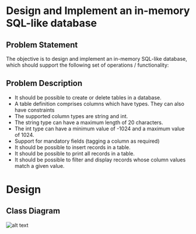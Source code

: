 # Design and Implement an in-memory SQL-like database 

## Problem Statement
The objective is to design and implement an in-memory SQL-like database, which should support the following set of operations / functionality:

## Problem Description
* It should be possible to create or delete tables in a database.
* A table definition comprises columns which have types. They can also have constraints
* The supported column types are string and int.
* The string type can have a maximum length of 20 characters.
* The int type can have a minimum value of -1024 and a maximum value of 1024.
* Support for mandatory fields (tagging a column as required)
* It should be possible to insert records in a table.
* It should be possible to print all records in a table.
* It should be possible to filter and display records whose column values match a given value.

# Design
## Class Diagram
![alt text](https://github.com/akjha992/Machine-Coding/blob/main/class-diagram.png?raw=true)
